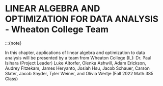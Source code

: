 # LINEAR ALGEBRA AND OPTIMIZATION FOR DATA ANALYSIS - Wheaton College Team
:::{note}
 
 
In this chapter, applications of linear algebra and optimization to data analysis will be presented by a team from Wheaton College (IL): Dr. Paul Isihara (Project Leader) Luke Altorfer, Olenka Ashwill, Adam Erickson, Audrey Fitzekam, James Heryanto, Josiah Hsu, Jacob Schauer, Carson Slater, Jacob Snyder, Tyler Weiner, and Olivia Wertje (Fall 2022 Math 385 Class)
